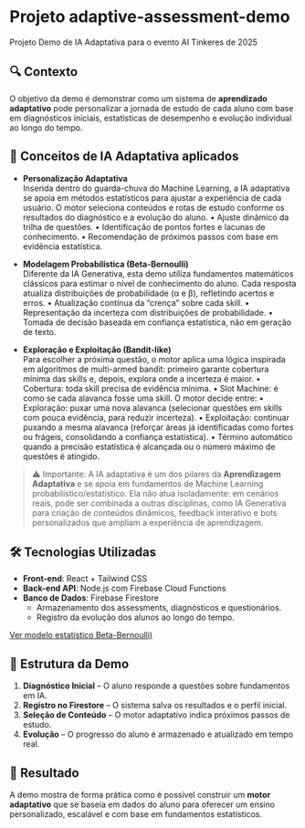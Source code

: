 # Projeto adaptive-assessment-demo
Projeto Demo de IA Adaptativa para o evento AI Tinkeres de 2025

## 🔍 Contexto

O objetivo da demo é demonstrar como um sistema de **aprendizado adaptativo** pode personalizar a jornada de estudo de cada aluno com base em diagnósticos iniciais, estatísticas de desempenho e evolução individual ao longo do tempo.

## 🧠 Conceitos de IA Adaptativa aplicados

- **Personalização Adaptativa**  
  Inserida dentro do guarda-chuva do Machine Learning, a IA adaptativa se apoia em métodos estatísticos para ajustar a experiência de cada usuário. O motor seleciona conteúdos e rotas de estudo conforme os resultados do diagnóstico e a evolução do aluno.
    •	Ajuste dinâmico da trilha de questões.
    •	Identificação de pontos fortes e lacunas de conhecimento.
    •	Recomendação de próximos passos com base em evidência estatística.

- **Modelagem Probabilística (Beta-Bernoulli)**  
  Diferente da IA Generativa, esta demo utiliza fundamentos matemáticos clássicos para estimar o nível de conhecimento do aluno. Cada resposta atualiza distribuições de probabilidade (α e β), refletindo acertos e erros.
    •	Atualização contínua da “crença” sobre cada skill.
    •	Representação da incerteza com distribuições de probabilidade.
    •	Tomada de decisão baseada em confiança estatística, não em geração de texto.

- **Exploração e Exploitação (Bandit-like)**  
  Para escolher a próxima questão, o motor aplica uma lógica inspirada em algoritmos de multi-armed bandit: primeiro garante cobertura mínima das skills e, depois, explora onde a incerteza é maior.
    •	Cobertura: toda skill precisa de evidência mínima.
    •	Slot Machine: é como se cada alavanca fosse uma skill. O motor decide entre: 
      •	Exploração: puxar uma nova alavanca (selecionar questões em skills com pouca evidência, para reduzir incerteza).
      •	Exploitação: continuar puxando a mesma alavanca (reforçar áreas já identificadas como fortes ou frágeis, consolidando a confiança estatística).
    •	Término automático quando a precisão estatística é alcançada ou o número máximo de questões é atingido.

> ⚠️ Importante: A IA adaptativa é um dos pilares da **Aprendizagem Adaptativa** e se apoia em fundamentos de Machine Learning probabilístico/estatístico. Ela não atua isoladamente: em cenários reais, pode ser combinada a outras disciplinas, como IA Generativa para criação de conteúdos dinâmicos, feedback interativo e bots personalizados que ampliam a experiência de aprendizagem.

## 🛠️ Tecnologias Utilizadas

- **Front-end**: React + Tailwind CSS
- **Back-end API**: Node.js com Firebase Cloud Functions  
- **Banco de Dados**: Firebase Firestore  
  - Armazenamento dos assessments, diagnósticos e questionários.  
  - Registro da evolução dos alunos ao longo do tempo.  

[Ver modelo estatístico Beta-Bernoulli)](/frontend-app/docs/beta-bernoulli-bandit.png)

## 📂 Estrutura da Demo

1. **Diagnóstico Inicial** – O aluno responde a questões sobre fundamentos em IA.  
2. **Registro no Firestore** – O sistema salva os resultados e o perfil inicial.  
3. **Seleção de Conteúdo** – O motor adaptativo indica próximos passos de estudo.  
4. **Evolução** – O progresso do aluno é armazenado e atualizado em tempo real.  

## 🚀 Resultado

A demo mostra de forma prática como é possível construir um **motor adaptativo** que se baseia em dados do aluno para oferecer um ensino personalizado, escalável e com base em fundamentos estatísticos.
